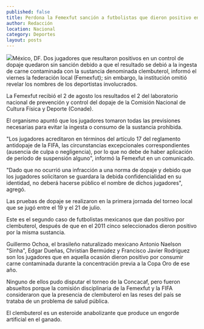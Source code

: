 ```yaml
---
published: false
title: Perdona la Femexfut sanción a futbolistas que dieron positivo en dopaje
author: Redacción
location: Nacional
category: Deportes
layout: posts
---
```


![](http://i.imgur.com/jHoxtY3m.jpg)México, DF. Dos jugadores que resultaron positivos en un control de dopaje quedaron sin sanción debido a que el resultado se debió a la ingesta de carne contaminada con la sustancia denominada clembuterol, informó el viernes la federación local (Femexfut); sin embargo, la institución omitió revelar los nombres de los deportistas involucrados.

La Femexfut recibió el 2 de agosto los resultados el 2 del laboratorio nacional de prevención y control del dopaje de la Comisión Nacional de Cultura Física y Deporte (Conade).

El organismo apuntó que los jugadores tomaron todas las previsiones necesarias para evitar la ingesta o consumo de la sustancia prohibida.

"Los jugadores acreditaron en términos del artículo 17 del reglamento antidopaje de la FIFA, las circunstancias excepcionales correspondientes (ausencia de culpa o negligencia), por lo que no debe de haber aplicación de período de suspensión alguno", informó la Femexfut en un comunicado.

"Dado que no ocurrió una infracción a una norma de dopaje y debido que los jugadores solicitaron se guardara la debida confidencialidad en su identidad, no deberá hacerse público el nombre de dichos jugadores", agregó.

Las pruebas de dopaje se realizaron en la primera jornada del torneo local que se jugó entre el 19 y el 21 de julio.

Este es el segundo caso de futbolistas mexicanos que dan positivo por clembuterol, después de que en el 2011 cinco seleccionados dieron positivo por la misma sustancia.

Guillermo Ochoa, el brasileño naturalizado mexicano Antonio Naelson "Sinha", Edgar Dueñas, Christian Bermúdez y Francisco Javier Rodríguez son los jugadores que en aquella ocasión dieron positivo por consumir carne contaminada durante la concentración previa a la Copa Oro de ese año.

Ninguno de ellos pudo disputar el torneo de la Concacaf, pero fueron absueltos porque la comisión disciplinaria de la Femexfut y la FIFA consideraron que la presencia de clembuterol en las reses del país se trataba de un problema de salud pública.

El clembuterol es un esteroide anabolizante que produce un engorde artificial en el ganado.
